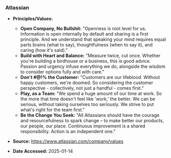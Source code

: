 ### Atlassian

- **Principles/Values:**
  - **Open Company, No Bullshit:** "Openness is root level for us. Information is open internally by default and sharing is a first principle. And we understand that speaking your mind requires equal parts brains (what to say), thoughtfulness (when to say it), and caring (how it's said)."
  - **Build with Heart and Balance:** "Measure twice, cut once. Whether you're building a birdhouse or a business, this is good advice. Passion and urgency infuse everything we do, alongside the wisdom to consider options fully and with care."
  - **Don't #@!% the Customer:** "Customers are our lifeblood. Without happy customers, we're doomed. So considering the customer perspective - collectively, not just a handful - comes first."
  - **Play, as a Team:** "We spend a huge amount of our time at work. So the more that time doesn't feel like 'work,' the better. We can be serious, without taking ourselves too seriously. We strive to put what's right for the team first."
  - **Be the Change You Seek:** "All Atlassians should have the courage and resourcefulness to spark change – to make better our products, our people, our place. Continuous improvement is a shared responsibility. Action is an independent one."

- **Source:** https://www.atlassian.com/company/values
- **Date Accessed:** 2025-01-14
